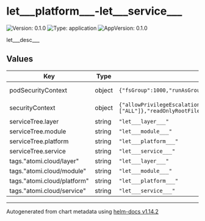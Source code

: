 # let___platform___-let___service___

![Version: 0.1.0](https://img.shields.io/badge/Version-0.1.0-informational?style=flat-square) ![Type: application](https://img.shields.io/badge/Type-application-informational?style=flat-square) ![AppVersion: 0.1.0](https://img.shields.io/badge/AppVersion-0.1.0-informational?style=flat-square)

let___desc___

## Values

| Key | Type | Default | Description |
|-----|------|---------|-------------|
| podSecurityContext | object | `{"fsGroup":1000,"runAsGroup":1000,"runAsNonRoot":true,"runAsUser":1000}` | YAML Anchor for PodSecurityContext |
| securityContext | object | `{"allowPrivilegeEscalation":false,"capabilities":{"drop":["ALL"]},"readOnlyRootFilesystem":true,"runAsGroup":3000,"runAsNonRoot":true,"runAsUser":1000}` | YAML Anchor for SecurityContext |
| serviceTree.layer | string | `"let___layer___"` |  |
| serviceTree.module | string | `"let___module___"` |  |
| serviceTree.platform | string | `"let___platform___"` |  |
| serviceTree.service | string | `"let___service___"` |  |
| tags."atomi.cloud/layer" | string | `"let___layer___"` |  |
| tags."atomi.cloud/module" | string | `"let___module___"` |  |
| tags."atomi.cloud/platform" | string | `"let___platform___"` |  |
| tags."atomi.cloud/service" | string | `"let___service___"` |  |

----------------------------------------------
Autogenerated from chart metadata using [helm-docs v1.14.2](https://github.com/norwoodj/helm-docs/releases/v1.14.2)

